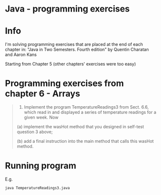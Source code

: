 # Java - programming exercises

# Info

I'm solving programming exercises that are placed at the end of each chapter in:
"Java in Two Semesters. Fourth edition" by Quentin Charatan and Aaron Kans

Starting from Chapter 5 (other chapters' exercises were too easy)

# Programming exercises from chapter 6 - Arrays

> 1. Implement the program TemperatureReadings3 from Sect. 6.6, which
> read in and displayed a series of temperature readings for a given week. Now
>
> (a) implement the wasHot method that you designed in self-test question 3
> above;
>
> (b) add a final instruction into the main method that calls this wasHot
> method.

# Running program

E.g.

```bash
java TemperatureReadings3.java
```
